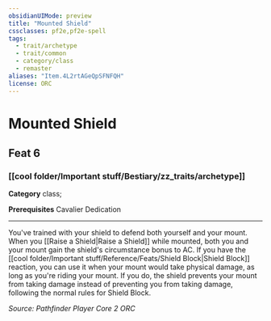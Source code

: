 ```yaml
---
obsidianUIMode: preview
title: "Mounted Shield"
cssclasses: pf2e,pf2e-spell
tags:
  - trait/archetype
  - trait/common
  - category/class
  - remaster
aliases: "Item.4L2rtAGeQpSFNFQH"
license: ORC
---
```

# Mounted Shield
## Feat 6
### [[cool folder/Important stuff/Bestiary/zz_traits/archetype]]

**Category** class; 



**Prerequisites** Cavalier Dedication
* * *
You've trained with your shield to defend both yourself and your mount. When you [[Raise a Shield|Raise a Shield]] while mounted, both you and your mount gain the shield's circumstance bonus to AC. If you have the [[cool folder/Important stuff/Reference/Feats/Shield Block|Shield Block]] reaction, you can use it when your mount would take physical damage, as long as you're riding your mount. If you do, the shield prevents your mount from taking damage instead of preventing you from taking damage, following the normal rules for Shield Block.

*Source: Pathfinder Player Core 2*
*ORC*